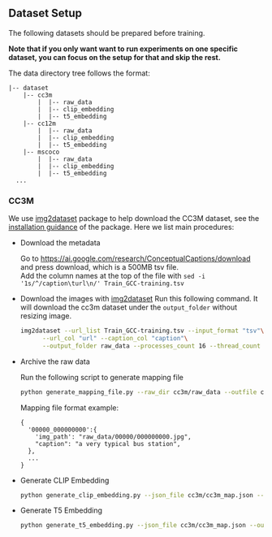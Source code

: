
## Dataset Setup
The following datasets should be prepared before training.

**Note that if you only want want to run experiments on one specific dataset, you can focus on the setup for that and skip the rest.**

The data directory tree follows the format:
```
|-- dataset
	|-- cc3m
        |  |-- raw_data
        |  |-- clip_embedding
        |  |-- t5_embedding
	|-- cc12m
        |  |-- raw_data
        |  |-- clip_embedding
        |  |-- t5_embedding
	|-- mscoco
        |  |-- raw_data
        |  |-- clip_embedding
        |  |-- t5_embedding
  ...
```

### CC3M
We use [img2dataset](https://github.com/rom1504/img2dataset) package to help download the CC3M dataset, 
see the [installation guidance](https://github.com/rom1504/img2dataset#:~:text=url%2Bcaption%20datasets.-,Install,-pip%20install%20img2dataset)
of the package. Here we list main procedures:
* Download the metadata
  
  Go to https://ai.google.com/research/ConceptualCaptions/download and press download, which is a 500MB tsv file.\
  Add the column names at the top of the file with `sed -i '1s/^/caption\turl\n/' Train_GCC-training.tsv`
* Download the images with [img2dataset](https://github.com/rom1504/img2dataset)
  Run this following command. It will download the cc3m dataset under the `output_folder` without resizing image.
  ```bash
  img2dataset --url_list Train_GCC-training.tsv --input_format "tsv"\
        --url_col "url" --caption_col "caption"\
        --output_folder raw_data --processes_count 16 --thread_count 64 --image_size 256 --resize_mode no
  ```
* Archive the raw data
  
  Run the following script to generate mapping file
  ```bash
  python generate_mapping_file.py --raw_dir cc3m/raw_data --outfile cc3m/cc3m_map.json 
  ```
  Mapping file format example:
  ```
  {
    '00000_000000000':{
      'img_path': "raw_data/00000/000000000.jpg",
      "caption": "a very typical bus station",
    },
    ...
  }
  ```
  
* Generate CLIP Embedding
  ```bash
  python generate_clip_embedding.py --json_file cc3m/cc3m_map.json --outdir cc3m/clip_embedding --batch_size 512
  ```
* Generate T5 Embedding
  ```bash
  python generate_t5_embedding.py --json_file cc3m/cc3m_map.json --outdir cc3m/t5_embedding --batch_size 32
  ```
